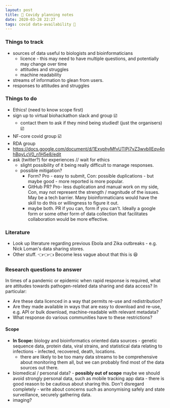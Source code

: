 ```yaml
---
layout: post
title: 🦠 Covidy planning notes
date: 2020-03-28 22:27
tags: covid data-availability 🦠
---
```


### Things to track

- sources of data useful to biologists and bioinformaticians
  - licence - this may need to have multiple questions, and potentially may change over time
  - attitudes and struggles
  - machine readability
- streams of information to glean from users.
- responses to attitudes and struggles

### Things to do
- Ethics! (need to know scope first)
- sign up to virtual biohackathon slack and group ☑️
  - contact them to ask if they mind being studied! (just the organisers) ☑️
- NF-core covid group ☑️
- RDA group
- https://docs.google.com/document/d/1ExyphyMfvUTlPj7vZ3wvbIIEqv4nhBpyLcV0_n1H5e8/edit
- ask (twitter?) for experiences // wait for ethics
  - slight possibility of it being really difficult to manage responses.
  - possible mitigation?
      - Form? Pro - easy to submit, Con: possible duplications - but maybe good - more reported is more popular.
      - GitHub PR? Pro- less duplication and manual work on my side, Con, may not represent the strength / magnitude of the issues. May be a tech barrier. Many bioinformaticians would have the skill to do this or willingness to figure it out.
      - maybe both. PR if you can, form if you can't. Ideally a google form or some other form of data collection that facilitates collaboration would be more effective.

### Literature
- Look up literature regarding previous Ebola and Zika outbreaks - e.g. Nick Loman's data sharing stores.
- Other stuff. 👈👈👈 Become less vague about that this is 😆

### Research questions to answer

In times of a pandemic or epidemic when rapid response is required, what are attitudes towards pathogen-related data sharing and data access? In particular:

- Are these data licenced in a way that permits re-use and redistribution?
- Are they made available in ways that are easy to download and re-use, e.g. API or bulk download, machine-readable with relevant metadata?
- What response do various communities have to these restrictions?

#### Scope
- **In Scope:** biology and bioinformatics oriented data sources - genetic sequence data, protein data, viral strains, and statistical data relating to infections - infected, recovered, death, locations.
  - there are likely to be too many data streams to be comprehensive about monitoring them all, but we can probably find most of the data sources out there.
- biomedical / personal data? - **possibly out of scope** maybe we should avoid strongly personal data, such as mobile tracking app data - there is good reason to be cautious about sharing this. Don't disregard completely - write about concerns such as anonymising safely and state surveillance, securely gathering data.
- imaging?
